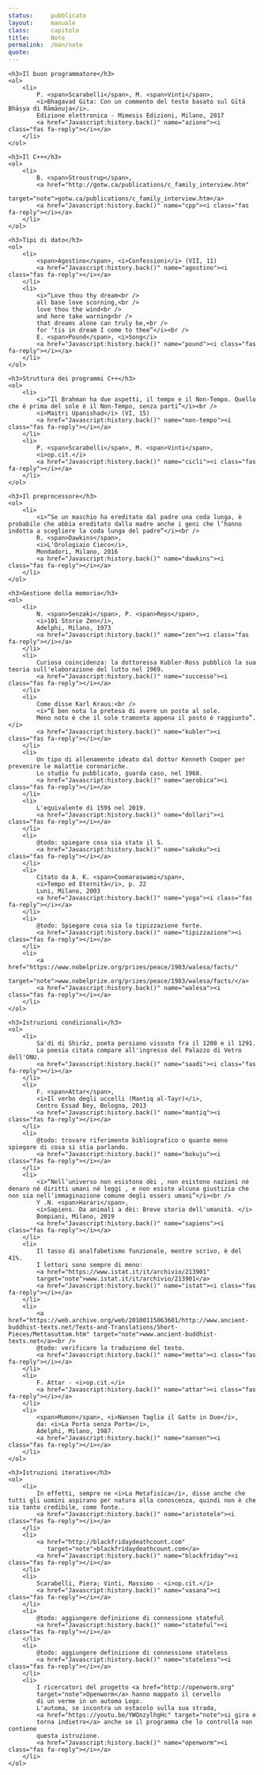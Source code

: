 ```yaml
---
status:     pubblicato
layout:     manuale
class:      capitolo
title:      Note
permalink:  /man/note
quote:      
---
```


<section class="note">

    <h3>Il buon programmatore</h3>
    <ol>
        <li>
            P. <span>Scarabelli</span>, M. <span>Vinti</span>,
            <i>Bhagavad Gita: Con un commento del testo basato sul Gītā Bhāṣya di Rāmānuja</i>.
            Edizione elettronica - Mimesis Edizioni, Milano, 2017
            <a href="Javascript:history.back()" name="azione"><i class="fas fa-reply"></i></a>
        </li>
    </ol>

    <h3>Il C++</h3>
    <ol>
        <li>
            B. <span>Stroustrup</span>, 
            <a href="http://gotw.ca/publications/c_family_interview.htm" 
               target="note">gotw.ca/publications/c_family_interview.htm</a>
            <a href="Javascript:history.back()" name="cpp"><i class="fas fa-reply"></i></a>
        </li>
    </ol>

    <h3>Tipi di dato</h3>
    <ol>
        <li>
            <span>Agostino</span>, <i>Confessioni</i> (VII, 11) 
            <a href="Javascript:history.back()" name="agostino"><i class="fas fa-reply"></i></a>
        </li>
        <li>
            <i>“Love thou thy dream<br />
            all base love scorning,<br />
            love thou the wind<br />
            and here take warning<br />
            that dreams alone can truly be,<br />
            for ‘tis in dream I come to thee”</i><br /> 
            E. <span>Pound</span>, <i>Song</i> 
            <a href="Javascript:history.back()" name="pound"><i class="fas fa-reply"></i></a>
        </li>
    </ol>

    <h3>Struttura dei programmi C++</h3>
    <ol>
        <li>        
            <i>“Il Brahman ha due aspetti, il tempo e il Non-Tempo. Quello che è prima del sole è il Non-Tempo, senza parti”</i><br />
            <i>Maitri Upanishad</i> (VI, 15)
            <a href="Javascript:history.back()" name="non-tempo"><i class="fas fa-reply"></i></a>
        </li>
        <li>
            P. <span>Scarabelli</span>, M. <span>Vinti</span>,
            <i>op.cit.</i>
            <a href="Javascript:history.back()" name="cicli"><i class="fas fa-reply"></i></a>
        </li>
    </ol>

    <h3>Il preprocessore</h3>
    <ol>
        <li>
            <i>“Se un maschio ha ereditato dal padre una coda lunga, è probabile che abbia ereditato dalla madre anche i geni che l’hanno indotta a scegliere la coda lunga del padre”</i><br /> 
            R. <span>Dawkins</span>, 
            <i>L'Orologiaio Cieco</i>, 
            Mondadori, Milano, 2016 
            <a href="Javascript:history.back()" name="dawkins"><i class="fas fa-reply"></i></a>
        </li>
    </ol>

    <h3>Gestione della memoria</h3>
    <ol>
        <li>
            N. <span>Senzaki</span>, P. <span>Reps</span>, 
            <i>101 Storie Zen</i>, 
            Adelphi, Milano, 1973
            <a href="Javascript:history.back()" name="zen"><i class="fas fa-reply"></i></a>
        </li>
        <li>
            Curiosa coincidenza: la dottoressa Kubler-Ross pubblicò la sua teoria sull'elaborazione del lutto nel 1969.
            <a href="Javascript:history.back()" name="successo"><i class="fas fa-reply"></i></a>
        </li>
        <li>
            Come disse Karl Kraus:<br />
            <i>“È ben nota la pretesa di avere un posto al sole. 
            Meno noto è che il sole tramonta appena il posto è raggiunto”.</i>
            <a href="Javascript:history.back()" name="kubler"><i class="fas fa-reply"></i></a>
        </li>
        <li>
            Un tipo di allenamento ideato dal dottor Kenneth Cooper per prevenire le malattie coronariche.
            Lo studio fu pubblicato, guarda caso, nel 1968.
            <a href="Javascript:history.back()" name="aerobica"><i class="fas fa-reply"></i></a>
        </li>
        <li>
            L'equivalente di 159$ nel 2019.
            <a href="Javascript:history.back()" name="dollari"><i class="fas fa-reply"></i></a>
        </li>
        <li>
            @todo: spiegare cosa sia stato il S.
            <a href="Javascript:history.back()" name="sakoku"><i class="fas fa-reply"></i></a>
        </li>    
        <li>
            Citato da A. K. <span>Coomaraswami</span>, 
            <i>Tempo ed Eternità</i>, p. 22
            Luni, Milano, 2003
            <a href="Javascript:history.back()" name="yoga"><i class="fas fa-reply"></i></a>
        </li>
        <li>
            @todo: Spiegare cosa sia la tipizzazione forte.
            <a href="Javascript:history.back()" name="tipizzazione"><i class="fas fa-reply"></i></a>
        </li>    
        <li>
            <a href="https://www.nobelprize.org/prizes/peace/1983/walesa/facts/" 
           target="note">www.nobelprize.org/prizes/peace/1983/walesa/facts/</a>
            <a href="Javascript:history.back()" name="walesa"><i class="fas fa-reply"></i></a>
        </li>    
    </ol>

    <h3>Istruzioni condizionali</h3>
    <ol>
        <li>
            Saʿdi di Shirāz, poeta persiano vissuto fra il 1200 e il 1291. 
            La poesia citata compare all'ingresso del Palazzo di Vetro dell'ONU.
            <a href="Javascript:history.back()" name="saadi"><i class="fas fa-reply"></i></a>
        </li>
        <li>
            F. <span>Attar</span>, 
            <i>Il verbo degli uccelli (Mantiq al-Tayr)</i>, 
            Centro Essad Bey, Bologna, 2013
            <a href="Javascript:history.back()" name="mantiq"><i class="fas fa-reply"></i></a>
        </li>
        <li>
            @todo: trovare riferimento bibliografico o quanto meno spiegare di cosa si stia parlando.
            <a href="Javascript:history.back()" name="bokuju"><i class="fas fa-reply"></i></a>
        </li>
        <li>
            <i>“Nell’universo non esistono dèi , non esistono nazioni né denaro né diritti umani né leggi , e non esiste alcuna giustizia che non sia nell’immaginazione comune degli esseri umani”</i><br />  
            Y .N. <span>Harari</span>,
            <i>Sapiens. Da animali a dèi: Breve storia dell'umanità. </i>  
            Bompiani, Milano, 2019
            <a href="Javascript:history.back()" name="sapiens"><i class="fas fa-reply"></i></a>
        </li>
        <li>
            Il tasso di analfabetismo funzionale, mentre scrivo, è del 41%.
            I lettori sono sempre di meno: 
            <a href="https://www.istat.it/it/archivio/213901" 
            target="note">www.istat.it/it/archivio/213901</a>
            <a href="Javascript:history.back()" name="istat"><i class="fas fa-reply"></i></a>
        </li>
        <li>
            <a href="https://web.archive.org/web/20100115063601/http://www.ancient-buddhist-texts.net/Texts-and-Translations/Short-Pieces/Mettasuttam.htm" target="note">www.ancient-buddhist-texts.net</a><br />
            @todo: verificare la traduzione del testo.
            <a href="Javascript:history.back()" name="metta"><i class="fas fa-reply"></i></a>
        </li>
        <li>
            F. Attar - <i>op.cit.</i>
            <a href="Javascript:history.back()" name="attar"><i class="fas fa-reply"></i></a>
        </li>
        <li>
            <span>Mumon</span>, <i>Nansen Taglia il Gatto in Due</i>, 
            da: <i>La Porta senza Porta</i>, 
            Adelphi, Milano, 1987.
            <a href="Javascript:history.back()" name="nansen"><i class="fas fa-reply"></i></a>
        </li>
    </ol>    

    <h3>Istruzioni iterative</h3>
    <ol>
        <li>
            In effetti, sempre ne <i>La Metafisica</i>, disse anche che tutti gli uomini aspirano per natura alla conoscenza, quindi non è che sia tanto credibile, come fonte..
            <a href="Javascript:history.back()" name="aristotele"><i class="fas fa-reply"></i></a>
        </li>
        <li>
            <a href="http://blackfridaydeathcount.com"
               target="note">blackfridaydeathcount.com</a>
            <a href="Javascript:history.back()" name="blackfriday"><i class="fas fa-reply"></i></a>
        </li>
        <li>
            Scarabelli, Piera; Vinti, Massimo - <i>op.cit.</i>
            <a href="Javascript:history.back()" name="vasana"><i class="fas fa-reply"></i></a>
        </li>
        <li>
            @todo: aggiungere definizione di connessione stateful
            <a href="Javascript:history.back()" name="stateful"><i class="fas fa-reply"></i></a>
        </li>
        <li>
            @todo: aggiungere definizione di connessione stateless
            <a href="Javascript:history.back()" name="stateless"><i class="fas fa-reply"></i></a>
        </li>
        <li>
            I ricercatori del progetto <a href="http://openworm.org" 
            target="note">Openworm</a> hanno mappato il cervello
            di un verme in un automa Lego. 
            L'automa, se incontra un ostacolo sulla sua strada, 
            <a href="https://youtu.be/YWQnzylhgHc" target="note">si gira e 
            torna indietro</a> anche se il programma che lo controlla non contiene 
            questa istruzione.
            <a href="Javascript:history.back()" name="openworm"><i class="fas fa-reply"></i></a>
        </li>
    </ol>

</section>
<!--
<li>
    <a href="Javascript:history.back()" name=""><i class="fas fa-reply"></i></a>
</li>

-->
